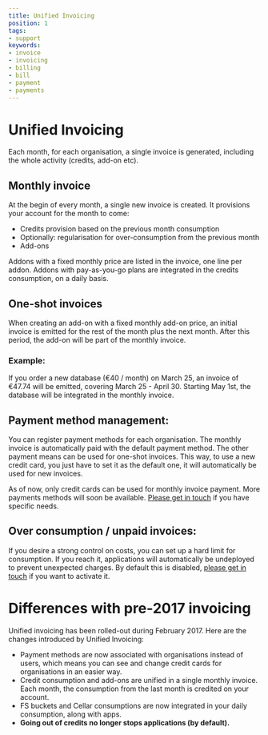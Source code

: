 ```yaml
---
title: Unified Invoicing
position: 1
tags:
- support
keywords:
- invoice
- invoicing
- billing
- bill
- payment
- payments
---
```


# Unified Invoicing

Each month, for each organisation, a single invoice is generated, including the whole activity (credits, add-on etc).

## Monthly invoice

At the begin of every month, a single new invoice is created. It provisions your account for the month to come:

* Credits provision based on the previous month consumption
* Optionally: regularisation for over-consumption from the previous month
* Add-ons

Addons with a fixed monthly price are listed in the invoice, one line per addon. Addons with pay-as-you-go plans are integrated in the credits consumption, on a daily basis.

## One-shot invoices

When creating an add-on with a fixed monthly add-on price, an initial invoice is emitted for the rest of the month plus the next month. After this period, the add-on will be part of the monthly invoice.

### Example:

If you order a new database (€40 / month) on March 25, an invoice of €47.74 will be emitted, covering March 25 - April 30.
Starting May 1st, the database will be integrated in the monthly invoice.

## Payment method management:

You can register payment methods for each organisation. The monthly invoice is automatically paid with the default payment method. The other payment means can be used for one-shot invoices. This way, to use a new credit card, you just have to set it as the default one, it will automatically be used for new invoices.  

As of now, only credit cards can be used for monthly invoice payment. More payments methods will soon be available. [Please get in touch](mailto:support@clever-cloud.com) if you have specific needs.

## Over consumption / unpaid invoices:

If you desire a strong control on costs, you can set up a hard limit for consumption. If you reach it, applications will automatically be undeployed to prevent unexpected charges. By default this is disabled, [please get in touch](mailto:support@clever-cloud.com) if you want to activate it.

# Differences with pre-2017 invoicing

Unified invoicing has been rolled-out during February 2017. Here are the changes introduced by Unified Invoicing:

- Payment methods are now associated with organisations instead of users, which means you can see and change credit cards for organisations in an easier way.
- Credit consumption and add-ons are unified in a single monthly invoice. Each month, the consumption from the last month is credited on your account.  
- FS buckets and Cellar consumptions are now integrated in your daily consumption, along with apps.
- **Going out of credits no longer stops applications (by default).**
